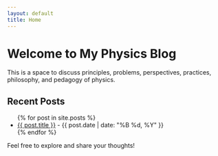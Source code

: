 ```yaml
---
layout: default
title: Home
---
```


# Welcome to My Physics Blog

This is a space to discuss principles, problems, perspectives, practices, philosophy, and pedagogy of physics.

## Recent Posts

<ul>
  {% for post in site.posts %}
    <li><a href="{{ site.baseurl }}{{ post.url }}">{{ post.title }}</a> - {{ post.date | date: "%B %d, %Y" }}</li>
  {% endfor %}
</ul>

Feel free to explore and share your thoughts!
